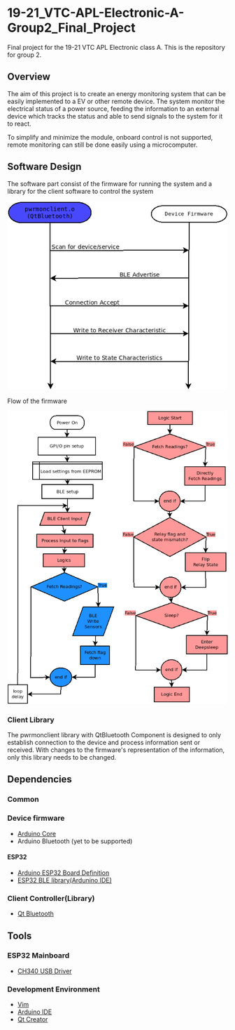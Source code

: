 # 19-21_VTC-APL-Electronic-A-Group2_Final_Project
Final project for the 19-21 VTC APL Electronic class A. This is the repository for group 2.

## Overview
The aim of this project is to create an energy monitoring system that can be easily implemented to a EV or other remote device. The system monitor the electrical status of a power source, feeding the information to an external device which tracks the status and able to send signals to the system for it to react.

To simplify and minimize the module, onboard control is not supported, remote monitoring can still be done easily using a microcomputer.

## Software Design
The software part consist of the firmware for running the system and a library for the client software to control the system

![Refer to connection-flowchart in repo](https://github.com/R3G3N3R4T0R/19-21_VTC-APL-Electronic-A-Group2_Final_Project/blob/main/connection-flowchart.png?raw=true)

Flow of the firmware

![Refer to devflow in repo](https://github.com/R3G3N3R4T0R/19-21_VTC-APL-Electronic-A-Group2_Final_Project/blob/main/devflow.png?raw=true)

### Client Library
The pwrmonclient library with QtBluetooth Component is designed to only establish connection to the device and process information sent or received. With changes to the firmware's representation of the information, only this library needs to be changed.

## Dependencies
### Common
### Device firmware
- [Arduino Core](https://github.com/arduino/Arduino)
- Arduino Bluetooth (yet to be supported)
#### ESP32
- [Arduino ESP32 Board Definition](https://github.com/espressif/arduino-esp32)
- [ESP32 BLE library](https://github.com/nkolban/ESP32_BLE_Arduino)[(Ardunino IDE)](https://www.arduino.cc/reference/en/libraries/esp32-ble-arduino)
### Client Controller(Library)
- [Qt Bluetooth](https://doc.qt.io/qt-5/qtbluetooth-index.html)

## Tools
### ESP32 Mainboard
- [CH340 USB Driver](http://www.wch.cn/download/CH341SER_EXE.html)
### Development Environment
- [Vim](www.vim.org)
- [Arduino IDE](https://www.arduino.cc/en/Main/Software)
- [Qt Creator](https://github.com/qt-creator/qt-creator)
